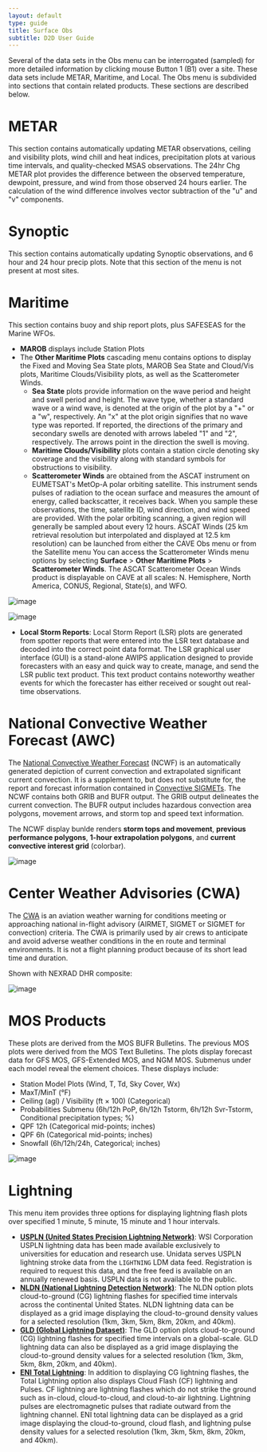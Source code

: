 ```yaml
---
layout: default
type: guide
title: Surface Obs
subtitle: D2D User Guide
---
```



Several of the data sets in the Obs menu can be interrogated (sampled) for more detailed information by clicking mouse Button 1 (B1) over a site. These data sets include METAR, Maritime, and Local. The Obs menu is subdivided into sections that contain related products. These sections are described below.

# METAR

This section contains automatically updating METAR observations, ceiling and visibility plots, wind chill and heat indices, precipitation plots at various time intervals, and quality-checked MSAS observations. The 24hr Chg METAR plot provides the difference between the observed temperature, dewpoint, pressure, and wind from those observed 24 hours earlier. The calculation of the wind difference involves vector subtraction of the "u" and "v" components.

# Synoptic

This section contains automatically updating Synoptic observations, and 6 hour and 24 hour precip plots. Note that this section of the menu is not present at most sites.

# Maritime

This section contains buoy and ship report plots, plus SAFESEAS for the Marine WFOs.

* **MAROB** displays include Station Plots
* The **Other Maritime Plots** cascading menu contains options to display the Fixed and Moving Sea State plots, MAROB Sea State and Cloud/Vis plots, Maritime Clouds/Visibility plots, as well as the Scatterometer Winds.
	* **Sea State** plots provide information on the wave period and height and swell period and height. The wave type, whether a standard wave or a wind wave, is denoted at the origin of the plot by a "+" or a "w", respectively. An "x" at the plot origin signifies that no wave type was reported. If reported, the directions of the primary and secondary swells are denoted with arrows labeled "1" and "2", respectively. The arrows point in the direction the swell is moving.
	* **Maritime Clouds/Visibility** plots contain a station circle denoting sky coverage and the visibility along with standard symbols for obstructions to visibility.
	* **Scatterometer Winds** are obtained from the ASCAT instrument on EUMETSAT's MetOp-A polar orbiting satellite. This instrument sends pulses of radiation to the ocean surface and measures the amount of energy, called backscatter, it receives back. When you sample these observations, the time, satellite ID, wind direction, and wind speed are provided. With the polar orbiting scanning, a given region will generally be sampled about every 12 hours. ASCAT Winds (25 km retrieval resolution but interpolated and displayed at 12.5 km resolution) can be launched from either the CAVE Obs menu or from the Satellite menu You can access the Scatterometer Winds menu options by selecting **Surface** > **Other Maritime Plots** > **Scatterometer Winds**. The ASCAT Scatterometer Ocean Winds product is displayable on CAVE at all scales: N. Hemisphere, North America, CONUS, Regional, State(s), and WFO.


![image](../images/Rathudf.png)

![image](../images/s7YS0cg.png)

* **Local Storm Reports**: Local Storm Report (LSR) plots are generated from spotter reports
that were entered into the LSR text database and decoded into the correct point data format. The LSR graphical user interface (GUI) is a stand-alone AWIPS application designed to provide forecasters with an easy and quick way to create, manage, and send the LSR public text product. This text product contains noteworthy weather events for which the forecaster has either received or sought out real-time observations.



# National Convective Weather Forecast (AWC)

The [National Convective Weather Forecast](https://www.aviationweather.gov/products/ncwf/) (NCWF) is an automatically generated depiction of current convection and extrapolated significant current convection.  It is a supplement to, but does not substitute for, the report and forecast information contained in [Convective SIGMETs](). The NCWF contains both GRIB and BUFR output. The GRIB output delineates the current convection. The BUFR output includes hazardous convection area polygons, movement arrows, and storm top and speed text information.

The NCWF display bunlde renders **storm tops and movement**, **previous performance polygons**, **1-hour extrapolation polygons**, and **current convective interest grid** (colorbar).

![image](../images/JwRbQMl.png)

# Center Weather Advisories (CWA)

The [CWA](https://aviationweather.gov/cwamis/help) is an aviation weather warning for conditions meeting or approaching national in-flight advisory (AIRMET, SIGMET or SIGMET for convection) criteria. The CWA is primarily used by air crews to anticipate and avoid adverse weather conditions in the en route and terminal environments. It is not a flight planning product because of its short lead time and duration.

Shown with NEXRAD DHR composite:

![image](../images/II5BIKb.png)

# MOS Products

These plots are derived from the MOS BUFR Bulletins. The previous MOS plots were derived from the MOS Text Bulletins. The plots display forecast data for GFS MOS, GFS-Extended MOS, and NGM MOS. Submenus under each model reveal the element choices. These displays include:

* Station Model Plots (Wind, T, Td, Sky Cover, Wx)
* MaxT/MinT (°F)
* Ceiling (agl) / Visibility (ft × 100) (Categorical)
* Probabilities Submenu (6h/12h PoP, 6h/12h Tstorm, 6h/12h Svr-Tstorm, Conditional precipitation types; %)
* QPF 12h (Categorical mid-points; inches)
* QPF 6h (Categorical mid-points; inches)
* Snowfall (6h/12h/24h, Categorical; inches)

![image](../images/cpXcdBh.png)


# Lightning

This menu item provides three options for displaying lightning flash plots over specified 1 minute, 5 minute, 15 minute and 1 hour intervals.

* **[USPLN (United States Precision Lightning Network)](http://www.unidata.ucar.edu/data/lightning/uspln.html)**: WSI Corporation USPLN lightning data has been made available exclusively to universities for education and research use.  Unidata serves USPLN lightning stroke data from the `LIGHTNING` LDM data feed. Registration is required to request this data, and the free feed is available on an annually renewed basis. USPLN data is not available to the public.
* **[NLDN (National Lightning Detection Network)](http://www.vaisala.com/en/products/thunderstormandlightningdetectionsystems/Pages/NLDN.aspx)**: The NLDN option plots cloud-to-ground (CG) lightning flashes for specified time intervals across the continental United States. NLDN lightning data can be displayed as a grid image displaying the cloud-to-ground density values for a selected resolution (1km, 3km, 5km, 8km, 20km, and 40km).
* **[GLD (Global Lightning Dataset)](http://www.vaisala.com/en/products/thunderstormandlightningdetectionsystems/Pages/GLD360.aspx)**: The GLD option plots cloud-to-ground (CG) lightning flashes for specified time intervals on a global-scale. GLD lightning data can also be displayed as a grid image displaying the cloud-to-ground density values for a selected resolution (1km, 3km, 5km, 8km, 20km, and 40km).
* **[ENI Total Lightning](https://www.earthnetworks.com/networks/lightning/)**: In addition to displaying CG lightning flashes, the Total Lightning option also displays Cloud Flash (CF) lightning and Pulses. CF lightning are lightning flashes which do not strike the ground such as in-cloud, cloud-to-cloud, and cloud-to-air lightning. Lightning pulses are electromagnetic pulses that radiate outward from the lightning channel. ENI total lightning data can be displayed as a grid image displaying the cloud-to-ground, cloud flash, and lightning pulse density values for a selected resolution (1km, 3km, 5km, 8km, 20km, and 40km).
